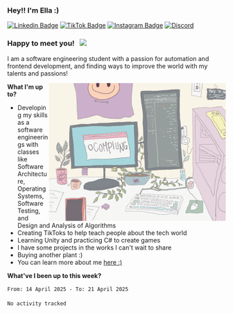 ### Hey!! I'm Ella :) 

[![Linkedin Badge](https://img.shields.io/badge/-LinkedIn-0e76a8?style=flat-square&logo=Linkedin&logoColor=white)](https://www.linkedin.com/in/ella-rekow-95985a182/)
[![TikTok Badge](https://img.shields.io/badge/TikTok-Follow-blue)](https://www.tiktok.com/@ellasstudy?)
[![Instagram Badge](https://img.shields.io/badge/-Instagram-e4405f?style=flat-square&logo=Instagram&logoColor=white)](https://www.instagram.com/ellasstudy/)
[![Discord](https://img.shields.io/badge/Discord-Join!-6a0dad)](https://discord.gg/Ek3CQBp3pY)


### Happy to meet you! &nbsp; ![](https://visitor-badge.glitch.me/badge?page_id=EllaRekow.EllaRekow)

I am a software engineering student with a passion for automation and frontend development, and finding ways to improve the world with my talents and passions! 

<img align="right" alt="GIF" src="https://github.com/ellarekow/ellarekow/blob/main/ellarekowgif" width="408" height="318" />

**What I'm up to?**

- Developing my skills as a software engineerings with classes like Software Architecture, Operating Systems, Software Testing, and Design and Analysis of Algorithms 
- Creating TikToks to help teach people about the tech world
- Learning Unity and practicing C# to create games
- I have some projects in the works I can't wait to share
- Buying another plant :) 
- You can learn more about me [here :)](https://www.linkedin.com/in/ella-rekow-95985a182/)

**What've I been up to this week?** 

<!--START_SECTION:waka-->

```txt
From: 14 April 2025 - To: 21 April 2025

No activity tracked
```

<!--END_SECTION:waka-->

